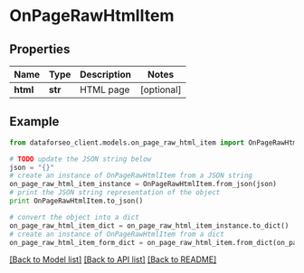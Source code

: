 # OnPageRawHtmlItem


## Properties

Name | Type | Description | Notes
------------ | ------------- | ------------- | -------------
**html** | **str** | HTML page | [optional] 

## Example

```python
from dataforseo_client.models.on_page_raw_html_item import OnPageRawHtmlItem

# TODO update the JSON string below
json = "{}"
# create an instance of OnPageRawHtmlItem from a JSON string
on_page_raw_html_item_instance = OnPageRawHtmlItem.from_json(json)
# print the JSON string representation of the object
print OnPageRawHtmlItem.to_json()

# convert the object into a dict
on_page_raw_html_item_dict = on_page_raw_html_item_instance.to_dict()
# create an instance of OnPageRawHtmlItem from a dict
on_page_raw_html_item_form_dict = on_page_raw_html_item.from_dict(on_page_raw_html_item_dict)
```
[[Back to Model list]](../README.md#documentation-for-models) [[Back to API list]](../README.md#documentation-for-api-endpoints) [[Back to README]](../README.md)


